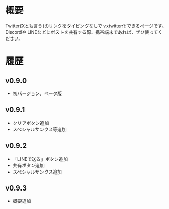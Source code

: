 # 概要
Twitter(Xとも言う)のリンクをタイピングなしで vxtwitter化できるページです。
Discordや LINEなどにポストを共有する際、携帯端末であれば、ぜひ使ってください。
# 履歴
## v0.9.0
- 初バージョン、ベータ版

## v0.9.1
- クリアボタン追加
- スペシャルサンクス等追加

## v0.9.2
- 「LINEで送る」ボタン追加
- 共有ボタン追加
- スペシャルサンクス追加

## v0.9.3
- 概要追加
